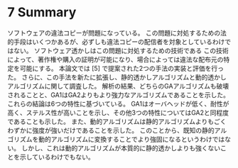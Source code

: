 # 7 Summary

<!-- textlint-disable -->
ソフトウェアの違法コピーが問題になっている。
この問題に対処するための法的手段はいくつかあるが、必ずしも違法コピーの配信者を対象としているわけではない。
ソフトウェア透かしはこの問題に対処するための技術である
この技術によって、著作権や購入の証明が可能になり、場合によっては違法な配布元の特定を可能にする。
本論文では [5] で提案された2つの手法の実装と評価を行った。
さらに、この手法を新たに拡張し、静的透かしアルゴリズムと動的透かしアルゴリズムに関して調査した。
解析の結果、どちらのGAアルゴリズムも破壊されることと、GA1はGA2よりもより強力なアルゴリズムであることを示した。
これらの結論は6つの特性に基づいている。
GA1はオーバヘッドが低く、耐性が高く、ステルス性が高いことを示し、その他3つの特性についてはGA2と同程度であることも示した。
また、動的アルゴリズムは静的アルゴリズムよりもごくわずかに強度が強いだけであることを示した。
このことから、既知の静的アルゴリズムを動的アルゴリズムに変換することでより強固になるというわけではない。
しかし、これは動的アルゴリズムが本質的に静的透かしよりも強くないことを示しているわけでもない。
<!-- textlint-enable -->

